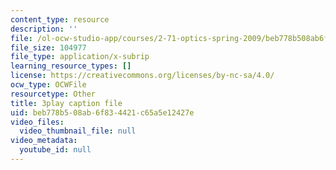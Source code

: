 ```yaml
---
content_type: resource
description: ''
file: /ol-ocw-studio-app/courses/2-71-optics-spring-2009/beb778b508ab6f834421c65a5e12427e_W-7gI87IG1A.srt
file_size: 104977
file_type: application/x-subrip
learning_resource_types: []
license: https://creativecommons.org/licenses/by-nc-sa/4.0/
ocw_type: OCWFile
resourcetype: Other
title: 3play caption file
uid: beb778b5-08ab-6f83-4421-c65a5e12427e
video_files:
  video_thumbnail_file: null
video_metadata:
  youtube_id: null
---
```

